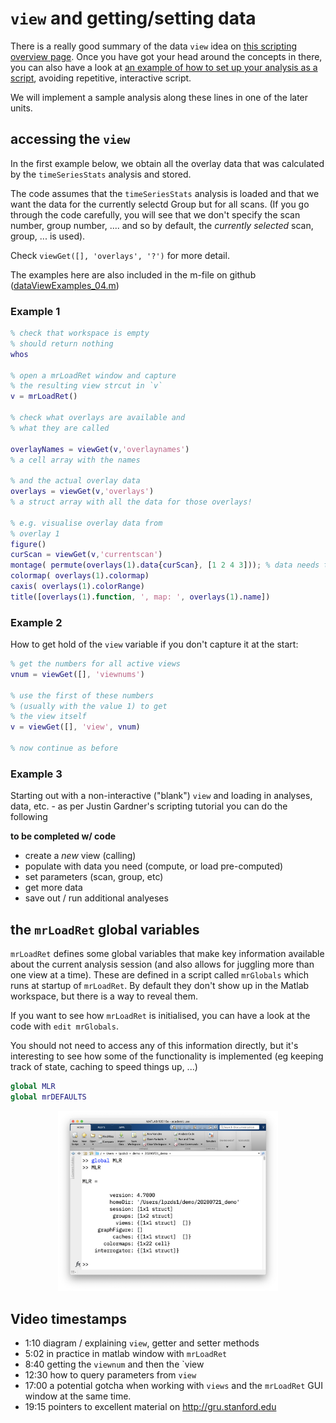 # `view` and getting/setting data

There is a really good summary of the data `view` idea on [this scripting overview page](http://gru.stanford.edu/doku.php/mrtools/scriptingoverview). Once you have got your head around the concepts in there, you can also have a look at [an example of how to set up your analysis as a script](http://gru.stanford.edu/doku.php/mrtools/scriptingexamplesretinotopy), avoiding repetitive, interactive script.

We will implement a sample analysis along these lines in one of the later units.

## accessing the `view`

In the first example below, we obtain all the overlay data that was calculated by the `timeSeriesStats` analysis and stored.

The code assumes that the `timeSeriesStats` analysis is loaded and that we want the data for the currently selectd Group but for all scans. (If you go through the code carefully, you will see that we don't specify the scan number, group number, .... and so by default, the *currently selected* scan, group, ... is used).

Check `viewGet([], 'overlays', '?')` for more detail.

The examples here are also included in the m-file on github ([dataViewExamples_04.m](./dataViewExamples_04.m))

### Example 1

```matlab
% check that workspace is empty
% should return nothing
whos

% open a mrLoadRet window and capture
% the resulting view strcut in `v`
v = mrLoadRet()

% check what overlays are available and
% what they are called

overlayNames = viewGet(v,'overlaynames')
% a cell array with the names

% and the actual overlay data
overlays = viewGet(v,'overlays')
% a struct array with all the data for those overlays!

% e.g. visualise overlay data from 
% overlay 1
figure()
curScan = viewGet(v,'currentscan')
montage( permute(overlays(1).data{curScan}, [1 2 4 3])); % data needs to be x-by-y-by-1-by-z
colormap( overlays(1).colormap)
caxis( overlays(1).colorRange)
title([overlays(1).function, ', map: ', overlays(1).name])
```

### Example 2

How to get hold of the `view` variable if you don't capture it at the start:

```matlab
% get the numbers for all active views
vnum = viewGet([], 'viewnums')

% use the first of these numbers
% (usually with the value 1) to get 
% the view itself
v = viewGet([], 'view', vnum)

% now continue as before
```
 
### Example 3

Starting out with a non-interactive ("blank") `view` and loading in analyses, data, etc. - as per Justin Gardner's scripting tutorial you can do the following 

**to be completed w/ code**

- create a *new* view (calling)
- populate with data you need (compute, or load pre-computed)
- set parameters (scan, group, etc)
- get more data
- save out / run additional analyeses


## the `mrLoadRet` global variables

`mrLoadRet` defines some global variables that make key information available about the current analysis session (and also allows for juggling more than one view at a time). These are defined in a script called `mrGlobals` which runs at startup of `mrLoadRet`. By default they don't show up in the Matlab workspace, but there is a way to reveal them.

If you want to see how `mrLoadRet` is initialised, you can have a look at the code with `edit mrGlobals`.

You should not need to access any of this information directly, but it's interesting to see how some of the functionality is implemented (eg keeping track of state, caching to speed things up, ...)

```matlab
global MLR
global mrDEFAULTS
```

<center>
<img src="images/MLR-details.png" width="70%" >
</center>

## Video timestamps

- 1:10 diagram / explaining `view`, getter and setter methods
- 5:02 in practice in matlab window with `mrLoadRet`
- 8:40 getting the `viewnum` and then the `view
- 12:30 how to query parameters from `view`
- 17:00 a potential gotcha when working with `views` and the `mrLoadRet` GUI window at the same time.
- 19:15 pointers to excellent material on http://gru.stanford.edu
